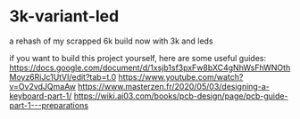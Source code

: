 # 3k-variant-led
 a rehash of my scrapped 6k build now with 3k and leds 

if you want to build this project yourself, here are some useful guides: 
https://docs.google.com/document/d/1xsjb1sf3pxFw8bXC4gNhWsFhWNOthMoyz6RiJc1UtVI/edit?tab=t.0
https://www.youtube.com/watch?v=Ov2vdJQmaAw
https://www.masterzen.fr/2020/05/03/designing-a-keyboard-part-1/
https://wiki.ai03.com/books/pcb-design/page/pcb-guide-part-1---preparations
